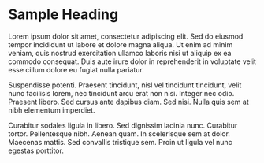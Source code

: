 # Sample Heading

Lorem ipsum dolor sit amet, consectetur adipiscing elit. Sed do eiusmod tempor incididunt ut labore et dolore magna aliqua. Ut enim ad minim veniam, quis nostrud exercitation ullamco laboris nisi ut aliquip ex ea commodo consequat. Duis aute irure dolor in reprehenderit in voluptate velit esse cillum dolore eu fugiat nulla pariatur.

Suspendisse potenti. Praesent tincidunt, nisl vel tincidunt tincidunt, velit nunc facilisis lorem, nec tincidunt arcu erat non nisi. Integer nec odio. Praesent libero. Sed cursus ante dapibus diam. Sed nisi. Nulla quis sem at nibh elementum imperdiet.

Curabitur sodales ligula in libero. Sed dignissim lacinia nunc. Curabitur tortor. Pellentesque nibh. Aenean quam. In scelerisque sem at dolor. Maecenas mattis. Sed convallis tristique sem. Proin ut ligula vel nunc egestas porttitor.